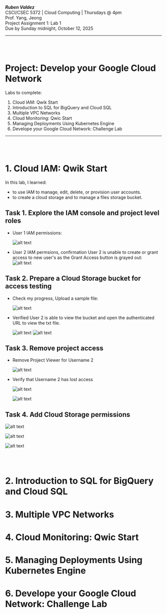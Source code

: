 ***Ruben Valdez*** <br>
CSCI/CSEC 5372 | Cloud Computing | Thursdays @ 4pm<br>
Prof. Yang, Jeong <br>
Project Assignment 1: Lab 1<br>
Due by Sunday midnight, October 12, 2025

---

<br><br>

# Project:  Develop your Google Cloud Network

Labs to complete:

1. Cloud IAM: Qwik Start
2. Introduction to SQL for BigQuery and Cloud SQL
3. Multiple VPC Networks
4. Cloud Monitoring: Qwic Start
5. Managing Deployments Using Kubernetes Engine
6. Develope your Google Cloud Network: Challenge Lab

___


<br><br>

# 1. Cloud IAM: Qwik Start

In this lab, I learned:
- to use IAM to manage, edit, delete, or provision user accounts.
- to create a cloud storage and to manage a files storage bucket.  


## Task 1. Explore the IAM console and project level roles

- User 1 IAM permissions:

    ![alt text](image.png)

- User 2 IAM permsions, confirmation User 2 is unable to create or grant access to new user's as the Grant Access button is grayed out:
    ![alt text](image-1.png)


## Task 2. Prepare a Cloud Storage bucket for access testing


- Check my progress, Upload a sample file:

    ![alt text](image-2.png)

- Verified User 2 is able to view the bucket and open the authenticated URL to view the txt file.  

    ![alt text](image-4.png) ![alt text](image-3.png)

## Task 3. Remove project access

- Remove Project Viewer for Username 2

    ![alt text](image-5.png)

- Verify that Username 2 has lost access

    ![alt text](image-6.png)

    ![alt text](image-11.png)

## Task 4. Add Cloud Storage permissions

![alt text](image-8.png)

![alt text](image-10.png)

![alt text](image-9.png)



<br><br>

# 2. Introduction to SQL for BigQuery and Cloud SQL
# 3. Multiple VPC Networks
# 4. Cloud Monitoring: Qwic Start
# 5. Managing Deployments Using Kubernetes Engine
# 6. Develope your Google Cloud Network: Challenge Lab